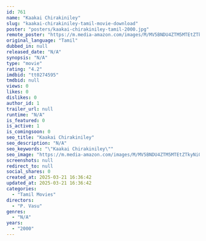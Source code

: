 ```yaml
---
id: 761
name: "Kaakai Chirakiniley"
slug: "kaakai-chirakiniley-tamil-movie-download"
poster: "posters/kaakai-chirakiniley-tamil-2000.jpg"
remote_poster: "https://m.media-amazon.com/images/M/MV5BNDU4ZTM5MTEtZTkyNi00MDEyLWJmZDAtZWZhOGIyZGE2NGZlXkEyXkFqcGdeQXVyMjA4OTI5NDQ@._V1_SX300.jpg"
original_language: "Tamil"
dubbed_in: null
released_date: "N/A"
synopsis: "N/A"
type: "movie"
rating: "4.2"
imdbid: "tt0274595"
tmdbid: null
views: 0
likes: 0
dislikes: 0
author_id: 1
trailer_url: null
runtime: "N/A"
is_featured: 0
is_active: 1
is_comingsoon: 0
seo_title: "Kaakai Chirakiniley"
seo_description: "N/A"
seo_keywords: "\"Kaakai Chirakiniley\""
seo_image: "https://m.media-amazon.com/images/M/MV5BNDU4ZTM5MTEtZTkyNi00MDEyLWJmZDAtZWZhOGIyZGE2NGZlXkEyXkFqcGdeQXVyMjA4OTI5NDQ@._V1_SX300.jpg"
screenshots: null
redirect_to: null
social_shares: 0
created_at: 2025-03-21 16:36:42
updated_at: 2025-03-21 16:36:42
categories:
  - "Tamil Movies"
directors:
  - "P. Vasu"
genres:
  - "N/A"
years:
  - "2000"
---
```

